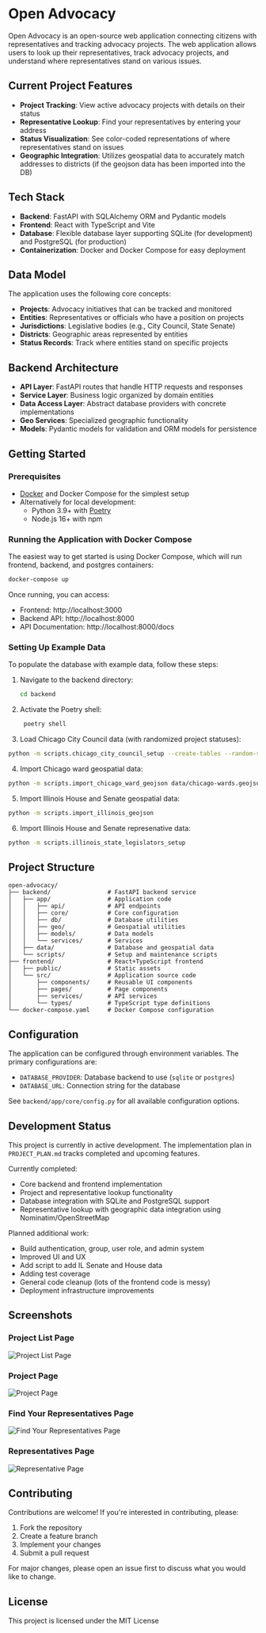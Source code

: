 # Open Advocacy

Open Advocacy is an open-source web application connecting citizens with representatives and tracking advocacy projects. The web application allows users to look up their representatives, track advocacy projects, and understand where representatives stand on various issues.


## Current Project Features

- **Project Tracking**: View active advocacy projects with details on their status
- **Representative Lookup**: Find your representatives by entering your address
- **Status Visualization**: See color-coded representations of where representatives stand on issues
- **Geographic Integration**: Utilizes geospatial data to accurately match addresses to districts (if the geojson data has been imported into the DB)

## Tech Stack

- **Backend**: FastAPI with SQLAlchemy ORM and Pydantic models
- **Frontend**: React with TypeScript and Vite
- **Database**: Flexible database layer supporting SQLite (for development) and PostgreSQL (for production)
- **Containerization**: Docker and Docker Compose for easy deployment

## Data Model

The application uses the following core concepts:

- **Projects**: Advocacy initiatives that can be tracked and monitored
- **Entities**: Representatives or officials who have a position on projects
- **Jurisdictions**: Legislative bodies (e.g., City Council, State Senate)
- **Districts**: Geographic areas represented by entities
- **Status Records**: Track where entities stand on specific projects

## Backend Architecture

- **API Layer**: FastAPI routes that handle HTTP requests and responses
- **Service Layer**: Business logic organized by domain entities
- **Data Access Layer**: Abstract database providers with concrete implementations
- **Geo Services**: Specialized geographic functionality
- **Models**: Pydantic models for validation and ORM models for persistence

## Getting Started

### Prerequisites

- [Docker](https://www.docker.com/products/docker-desktop/) and Docker Compose for the simplest setup
- Alternatively for local development:
  - Python 3.9+ with [Poetry](https://python-poetry.org/docs/)
  - Node.js 16+ with npm

### Running the Application with Docker Compose

The easiest way to get started is using Docker Compose, which will run frontend, backend, and postgres containers:

```bash
docker-compose up
```
Once running, you can access:
- Frontend: http://localhost:3000
- Backend API: http://localhost:8000
- API Documentation: http://localhost:8000/docs

### Setting Up Example Data

To populate the database with example data, follow these steps:

1. Navigate to the backend directory:
   ```bash
   cd backend
   ```

2. Activate the Poetry shell:
   ```bash
    poetry shell
   ```

3. Load Chicago City Council data (with randomized project statuses):
  ```bash
  python -m scripts.chicago_city_council_setup --create-tables --random-statuses
  ```

4. Import Chicago ward geospatial data:
  ```bash
  python -m scripts.import_chicago_ward_geojson data/chicago-wards.geojson
  ```

5. Import Illinois House and Senate geospatial data:
  ```bash
  python -m scripts.import_illinois_geojson
  ```

6. Import Illinois House and Senate represenative data:
  ```bash
  python -m scripts.illinois_state_legislators_setup
  ```


## Project Structure
```
open-advocacy/
├── backend/                # FastAPI backend service
│   ├── app/                # Application code
│   │   ├── api/            # API endpoints
│   │   ├── core/           # Core configuration
│   │   ├── db/             # Database utilities
│   │   ├── geo/            # Geospatial utilities
│   │   ├── models/         # Data models
│   │   └── services/       # Services
│   ├── data/               # Database and geospatial data
│   └── scripts/            # Setup and maintenance scripts
├── frontend/               # React+TypeScript frontend
│   ├── public/             # Static assets
│   └── src/                # Application source code
│       ├── components/     # Reusable UI components
│       ├── pages/          # Page components
│       ├── services/       # API services
│       └── types/          # TypeScript type definitions
└── docker-compose.yaml     # Docker Compose configuration
```

## Configuration

The application can be configured through environment variables. The primary configurations are:

- `DATABASE_PROVIDER`: Database backend to use (`sqlite` or `postgres`)
- `DATABASE_URL`: Connection string for the database

See `backend/app/core/config.py` for all available configuration options.

## Development Status

This project is currently in active development. The implementation plan in `PROJECT_PLAN.md` tracks completed and upcoming features.

Currently completed:
- Core backend and frontend implementation
- Project and representative lookup functionality
- Database integration with SQLite and PostgreSQL support
- Representative lookup with geographic data integration using Nominatim/OpenStreetMap

Planned additional work:
- Build authentication, group, user role, and admin system
- Improved UI and UX
- Add script to add IL Senate and House data
- Adding test coverage
- General code cleanup (lots of the frontend code is messy)
- Deployment infrastructure improvements

## Screenshots

### Project List Page
![Project List Page](./screenshots/project_list.png)

### Project Page
![Project Page](./screenshots/project.png)

### Find Your Representatives Page
![Find Your Representatives Page](./screenshots/find_your_representatives.png)

### Representatives Page
![Representative Page](./screenshots/representative.png)


## Contributing

Contributions are welcome! If you're interested in contributing, please:

1. Fork the repository
2. Create a feature branch
3. Implement your changes
4. Submit a pull request

For major changes, please open an issue first to discuss what you would like to change.

## License

This project is licensed under the MIT License